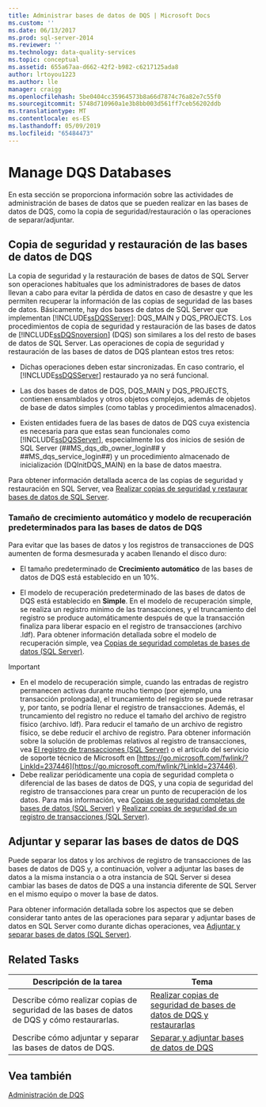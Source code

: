 ```yaml
---
title: Administrar bases de datos de DQS | Microsoft Docs
ms.custom: ''
ms.date: 06/13/2017
ms.prod: sql-server-2014
ms.reviewer: ''
ms.technology: data-quality-services
ms.topic: conceptual
ms.assetid: 655a67aa-d662-42f2-b982-c6217125ada8
author: lrtoyou1223
ms.author: lle
manager: craigg
ms.openlocfilehash: 5be0404cc35964573b8a66d7874c76a82e7c55f0
ms.sourcegitcommit: 5748d710960a1e3b8bb003d561ff7ceb56202ddb
ms.translationtype: MT
ms.contentlocale: es-ES
ms.lasthandoff: 05/09/2019
ms.locfileid: "65484473"
---
```

# <a name="manage-dqs-databases"></a>Manage DQS Databases
  En esta sección se proporciona información sobre las actividades de administración de bases de datos que se pueden realizar en las bases de datos de DQS, como la copia de seguridad/restauración o las operaciones de separar/adjuntar.  
  
##  <a name="BackupRestore"></a> Copia de seguridad y restauración de las bases de datos de DQS  
 La copia de seguridad y la restauración de bases de datos de SQL Server son operaciones habituales que los administradores de bases de datos llevan a cabo para evitar la pérdida de datos en caso de desastre y que les permiten recuperar la información de las copias de seguridad de las bases de datos. Básicamente, hay dos bases de datos de SQL Server que implementan [!INCLUDE[ssDQSServer](../includes/ssdqsserver-md.md)]: DQS_MAIN y DQS_PROJECTS. Los procedimientos de copia de seguridad y restauración de las bases de datos de [!INCLUDE[ssDQSnoversion](../includes/ssdqsnoversion-md.md)] (DQS) son similares a los del resto de bases de datos de SQL Server. Las operaciones de copia de seguridad y restauración de las bases de datos de DQS plantean estos tres retos:  
  
-   Dichas operaciones deben estar sincronizadas. En caso contrario, el [!INCLUDE[ssDQSServer](../includes/ssdqsserver-md.md)] restaurado ya no será funcional.  
  
-   Las dos bases de datos de DQS, DQS_MAIN y DQS_PROJECTS, contienen ensamblados y otros objetos complejos, además de objetos de base de datos simples (como tablas y procedimientos almacenados).  
  
-   Existen entidades fuera de las bases de datos de DQS cuya existencia es necesaria para que estas sean funcionales como [!INCLUDE[ssDQSServer](../includes/ssdqsserver-md.md)], especialmente los dos inicios de sesión de SQL Server (##MS_dqs_db_owner_login## y ##MS_dqs_service_login##) y un procedimiento almacenado de inicialización (DQInitDQS_MAIN) en la base de datos maestra.  
  
 Para obtener información detallada acerca de las copias de seguridad y restauración en SQL Server, vea [Realizar copias de seguridad y restaurar bases de datos de SQL Server](../relational-databases/backup-restore/back-up-and-restore-of-sql-server-databases.md).  
  
### <a name="default-autogrowth-size-and-recovery-model-for-the-dqs-databases"></a>Tamaño de crecimiento automático y modelo de recuperación predeterminados para las bases de datos de DQS  
 Para evitar que las bases de datos y los registros de transacciones de DQS aumenten de forma desmesurada y acaben llenando el disco duro:  
  
-   El tamaño predeterminado de **Crecimiento automático** de las bases de datos de DQS está establecido en un 10%.  
  
-   El modelo de recuperación predeterminado de las bases de datos de DQS está establecido en **Simple**. En el modelo de recuperación simple, se realiza un registro mínimo de las transacciones, y el truncamiento del registro se produce automáticamente después de que la transacción finaliza para liberar espacio en el registro de transacciones (archivo .ldf). Para obtener información detallada sobre el modelo de recuperación simple, vea [Copias de seguridad completas de bases de datos &#40;SQL Server&#41;](../relational-databases/backup-restore/full-database-backups-sql-server.md).  
  
> [!IMPORTANT]
>  -   En el modelo de recuperación simple, cuando las entradas de registro permanecen activas durante mucho tiempo (por ejemplo, una transacción prolongada), el truncamiento del registro se puede retrasar y, por tanto, se podría llenar el registro de transacciones. Además, el truncamiento del registro no reduce el tamaño del archivo de registro físico (archivo. ldf). Para reducir el tamaño de un archivo de registro físico, se debe reducir el archivo de registro. Para obtener información sobre la solución de problemas relativos al registro de transacciones, vea [El registro de transacciones &#40;SQL Server&#41;](../relational-databases/logs/the-transaction-log-sql-server.md) o el artículo del servicio de soporte técnico de Microsoft en [https://go.microsoft.com/fwlink/?LinkId=237446](https://go.microsoft.com/fwlink/?LinkId=237446).  
> -   Debe realizar periódicamente una copia de seguridad completa o diferencial de las bases de datos de DQS, y una copia de seguridad del registro de transacciones para crear un punto de recuperación de los datos. Para más información, vea [Copias de seguridad completas de bases de datos &#40;SQL Server&#41;](../relational-databases/backup-restore/full-database-backups-sql-server.md) y [Realizar copias de seguridad de un registro de transacciones &#40;SQL Server&#41;](../relational-databases/backup-restore/back-up-a-transaction-log-sql-server.md).  
  
##  <a name="DetachAttach"></a> Adjuntar y separar las bases de datos de DQS  
 Puede separar los datos y los archivos de registro de transacciones de las bases de datos de DQS y, a continuación, volver a adjuntar las bases de datos a la misma instancia o a otra instancia de SQL Server si desea cambiar las bases de datos de DQS a una instancia diferente de SQL Server en el mismo equipo o mover la base de datos.  
  
 Para obtener información detallada sobre los aspectos que se deben considerar tanto antes de las operaciones para separar y adjuntar bases de datos en SQL Server como durante dichas operaciones, vea [Adjuntar y separar bases de datos &#40;SQL Server&#41;](../relational-databases/databases/database-detach-and-attach-sql-server.md).  
  
## <a name="related-tasks"></a>Related Tasks  
  
|Descripción de la tarea|Tema|  
|----------------------|-----------|  
|Describe cómo realizar copias de seguridad de las bases de datos de DQS y cómo restaurarlas.|[Realizar copias de seguridad de bases de datos de DQS y restaurarlas](../../2014/data-quality-services/backing-up-and-restoring-dqs-databases.md)|  
|Describe cómo adjuntar y separar las bases de datos de DQS.|[Separar y adjuntar bases de datos de DQS](../../2014/data-quality-services/detaching-and-attaching-dqs-databases.md)|  
  
## <a name="see-also"></a>Vea también  
 [Administración de DQS](../../2014/data-quality-services/dqs-administration.md)  
  
  

